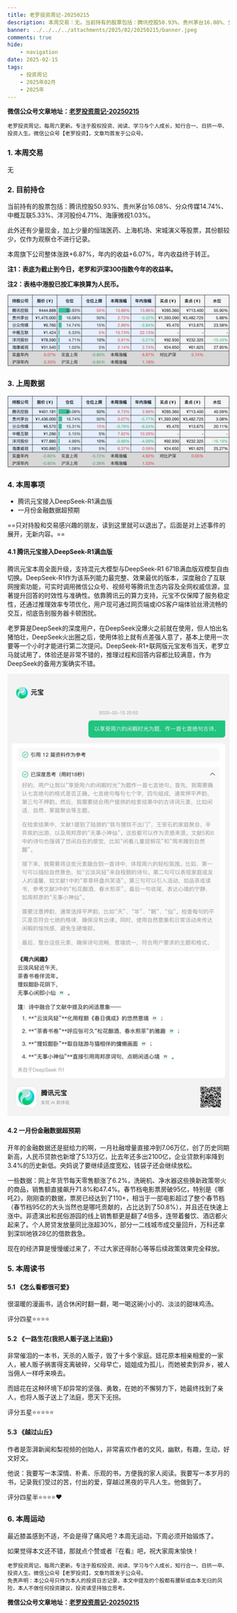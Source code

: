 ```yaml
---
title: 老罗投资周记-20250215
description: 本周交易：无。当前持有的股票包括：腾讯控股50.93%、贵州茅台16.08%、分众传媒14.74%、中概互联5.33%、洋河股份4.71%、海康微视1.03%。此外还有少量现金，加上少量的恒瑞医药、上海机场、宋城演义等股票，其份额较少，仅作为观察仓不进行记录。本周旗下公司整体涨跌+6.87%，年内的收益+6.07%，年内收益终于转正。
banner: ../../../../attachments/2025/02/20250215/banner.jpeg
comments: true
hide:
    - navigation
date: 2025-02-15
tags:
    - 投资周记
    - 2025年02月
    - 2025年
---
```


__微信公众号文章地址：[老罗投资周记-20250215](https://mp.weixin.qq.com/s/_PxpXA6i_AiVtJDUFSGOdg)__

```
老罗投资周记，每周六更新。专注于股权投资、阅读、学习与个人成长，知行合一、日拱一卒、投资人生。微信公众号【老罗投资】，文章均首发于公众号。
```

### 1. 本周交易

无

### 2. 目前持仓

当前持有的股票包括：腾讯控股50.93%、贵州茅台16.08%、分众传媒14.74%、中概互联5.33%、洋河股份4.71%、海康微视1.03%。

此外还有少量现金，加上少量的恒瑞医药、上海机场、宋城演义等股票，其份额较少，仅作为观察仓不进行记录。

本周旗下公司整体涨跌<span class="red">+6.87%</span>，年内的收益<span class="red">+6.07%</span>，年内收益终于转正。

**注1：表底为截止到今日，老罗和沪深300指数今年的收益率。**

**注2：表格中港股已按汇率换算为人民币。**

![目前持仓](../../../attachments/2025/02/20250215/1.jpg)

### 3. 上周数据

![上周数据](../../../attachments/2025/02/20250215/2.jpg)

### 4. 本周事项

+ 腾讯元宝接入DeepSeek-R1满血版
+ 一月份金融数据超预期

==只对持股和交易感兴趣的朋友，读到这里就可以退出了。后面是对上述事件的展开，无新内容。==

#### 4.1 腾讯元宝接入DeepSeek-R1满血版

腾讯元宝本周全面升级，支持混元大模型与DeepSeek-R1 671B满血版双模型自由切换。DeepSeek-R1作为该系列能力最完整、效果最优的版本，深度融合了互联网搜索功能，可实时调用微信公众号、视频号等腾讯生态内容及全网权威信源，显著提升回答的时效性与准确性。依靠腾讯云的算力支持，元宝不仅保障了服务稳定性，还通过推理效率专项优化，用户现可通过网页端或iOS客户端体验丝滑流畅的交互，彻底告别服务器卡顿困扰。

老罗算是DeepSeek的深度用户，在DeepSeek没爆火之前就在使用，但人怕出名猪怕壮，DeepSeek火出圈之后，使用体验上就有点差强人意了，基本上使用一次要等一个小时才能进行第二次提问。DeepSeek-R1+联网版元宝发布当天，老罗立马就试用了，体验还是非常不错的，推理过程和回答内容都比较满意，作为DeepSeek的备用方案确实不错。

![DeepSeek-R1+联网版元宝](../../../attachments/2025/02/20250215/3.jpeg)

#### 4.2 一月份金融数据超预期

开年的金融数据还是挺给力的啊，一月社融增量直接冲到7.06万亿，创了历史同期新高，人民币贷款也新增了5.13万亿，比去年还多出2100亿，企业贷款利率降到3.4%的历史新低。央妈说了要继续适度宽松，钱袋子还会继续放松。

一些数据：网上年货节每天零售额涨了6.2%，洗碗机、净水器这些换新政策带火的商品，销售额直接飙升71.8%和47.4%。春节档电影票房破95亿，特别是《哪吒2》，刚刚查的数据，票房已经达到了110+，相当于一部电影超过了整个春节档（春节档95亿的大头当然也是哪吒贡献的，占比达到了50.8%），并且还在快速上涨中。非遗演出和民俗游园的线上销售额更是翻了4倍多，连带着餐饮、酒店都火起来了。个人房贷发放量同比涨超30%，部分一二线城市成交量回升，万科还拿到深圳地铁28亿的借款救急。

现在的经济算是慢慢缓过来了，不过大家还得耐心等等后续政策效果完全释放。

### 5. 本周读书

#### 5.1 《怎么看都很可爱》

很温暖的漫画书，适合休闲时翻一翻，喝一喝这碗小小的、淡淡的甜味鸡汤。

评分四星⭐️⭐️⭐️⭐️

#### 5.2 《一路生花(我把人贩子送上法庭)》

非常催泪的一本书，天杀的人贩子，毁了十多个家庭。妞花原本相亲相爱的一家人，被人贩子祸害得支离破碎，父母早亡，姐姐成为孤儿，而她被卖到异乡，被人当佣人一样呼来唤去。

而妞花在这种环境下却异常的坚强、勇敢，在她的不懈努力下，她最终找到了亲人，也将人贩子送上了法庭，愿天下无拐。

评分五星⭐️⭐️⭐️⭐️⭐️

#### 5.3 《越过山丘》

作者是澎湃新闻和梨视频的创始人，非常喜欢作者的文风，幽默，有趣，生动，好文好文。

他说：我要写一本深情、朴素、乐观的书，方便我的家人阅读。我要写一本岁月的书，记录我们受过的苦，付出的爱，穿越过黑夜的平凡人生。他做到了。

评分四星半⭐️⭐️⭐️⭐️❤️

### 6. 本周运动

最近膝盖感到不适，不会是得了痛风吧？本周无运动，下周必须开始锻炼了。

如果觉得本文还不错，那就点个赞或者『在看』吧，祝大家周末愉快！

```
老罗投资周记，每周六更新。专注于股权投资、阅读、学习与个人成长，知行合一、日拱一卒、投资人生。微信公众号【老罗投资】，文章均首发于公众号。
免责声明：本公众号只作为本人的投资日志记录，本文中提及的个股都有腰斩或血本无归的风险，本人不做任何投资建议，投资请坚持独立思考。
```

__微信公众号文章地址：[老罗投资周记-20250215](https://mp.weixin.qq.com/s/_PxpXA6i_AiVtJDUFSGOdg)__